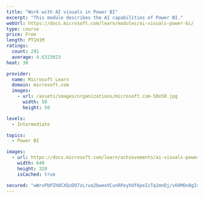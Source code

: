 ```yaml
---
title: "Work with AI visuals in Power BI"
excerpt: "This module describes the AI capabilities of Power BI."
webUrl: https://docs.microsoft.com/learn/modules/ai-visuals-power-bi/
type: course
price: Free
length: PT1H1M
ratings:
  count: 291
  average: 4.6323023
heat: 30

provider:
  name: Microsoft Learn
  domain: microsoft.com
  images:
    - url: /assets/images/organizations/microsoft.com-50x50.jpg
      width: 50
      height: 50

levels:
  - Intermediate

topics:
  - Power BI

images:
  - url: https://docs.microsoft.com/learn/achievements/ai-visuals-power-bi-social.png
    width: 640
    height: 320
    isCached: true

secured: "wWrxPbPZh8CXQxDO7zLruo2bweoVCunRPeyhUf6peIzTq1mnDj/vO4MOn8gIotrGciY1d1cZVFj797xOMuAvLj6lzzXE0nH432opHvKUYSTKOEIuU5IYIwLwKOu9l69qkofUdmycwDeNc+vUaGNRuI0iYDHiRq9zQaTfwzulhY4InYNaCPylqlOcg7TGH1P6zjN/VrDPL6Fsd7Ft2CUUfcw8zvXbdrUG9slT4Iqm57A9udGfINQvfKfWfHac+q3x/o3WYUv/FHrX2Kcu6Lcp/akbDKR5/XSxpm9wSgyY4R1EsAkd+hQpY+3qw8ud7Pzmf+10IMZDiA2XMzQ2yBjTTN+4lFNQSPhxpBXyuMNw16f81iX0Tw1oblnijNK2f6DbKLfDG1qdTCHMu4khsByPMnLdAgclKfloEaLFQ/X4SNw=;vx73dYII2mkvFqsNOLFV4Q=="
---
```


